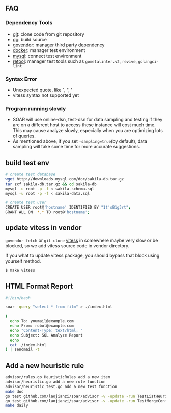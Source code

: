 ## FAQ

### Dependency Tools

* [git](https://git-scm.co): clone code from git repository
* [go](https://golang.org/): build source
* [govendor](https://github.com/kardianos/govendor): manager third party dependency
* [docker](https://www.docker.com): manager test environment
* [mysql](https://www.mysql.com/): connect test environment
* [retool](https://github.com/twitchtv/retool): manager test tools such as `gometalinter.v2`, `revive`, `golangci-lint`

### Syntax Error

* Unexpected quote, like `, ", '
* vitess syntax not supported yet

### Program running slowly

* SOAR will use online-dsn, test-dsn for data sampling and testing if they are on a different host to access these instance will cost much time. This may cause analyze slowly, especially when you are optimizing lots of queries.
* As mentioned above, if you set `-sampling=true`(by default), data sampling will take some time for more accurate suggestions.

## build test env

```bash
# create test database
wget http://downloads.mysql.com/doc/sakila-db.tar.gz
tar zxf sakila-db.tar.gz && cd sakila-db
mysql -u root -p -f < sakila-schema.sql
mysql -u root -p -f < sakila-data.sql

# create test user
CREATE USER root@'hostname' IDENTIFIED BY "1t'sB1g3rt";
GRANT ALL ON  *.* TO root@'hostname';
```

## update vitess in vendor

`govendor fetch` or `git clone` [vitess](https://github.com/vitessio/vitess) in somewhere maybe very slow or be blocked, so we add vitess source code in vendor directory.

If you what to update vitess package, you should bypass that block using yourself method.

```bash
$ make vitess
```

## HTML Format Report

```bash
#!/bin/bash

soar -query "select * from film" > ./index.html

(
  echo To: youmail@example.com
  echo From: robot@example.com
  echo "Content-Type: text/html; "
  echo Subject: SQL Analyze Report
  echo
  cat ./index.html
) | sendmail -t

```

## Add a new heuristic rule

```bash
advisor/rules.go HeuristicRules add a new item
advisor/heuristic.go add a new rule function
advisor/heuristic_test.go add a new test function
make doc
go test github.com/laojianzi/soar/advisor -v -update -run TestListHeuristicRules
go test github.com/laojianzi/soar/advisor -v -update -run TestMergeConflictHeuristicRules
make daily
```
